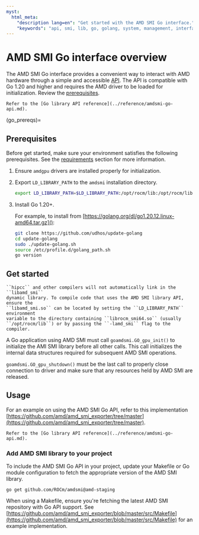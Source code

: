 ```yaml
---
myst:
  html_meta:
    "description lang=en": "Get started with the AMD SMI Go interface."
    "keywords": "api, smi, lib, go, golang, system, management, interface, ROCm"
---
```


# AMD SMI Go interface overview

The AMD SMI Go interface provides a convenient way to interact with AMD
hardware through a simple and accessible [API](../reference/amdsmi-go-api.md).
The API is compatible with Go 1.20 and higher and requires the AMD driver to
be loaded for initialization. Review the [prerequisites](#install_reqs).

```{seealso}
Refer to the [Go library API reference](../reference/amdsmi-go-api.md).
```

(go_prereqs)=
## Prerequisites

Before get started, make sure your environment satisfies the following prerequisites.
See the [requirements](#install_reqs) section for more information.

1. Ensure `amdgpu` drivers are installed properly for initialization.

2. Export `LD_LIBRARY_PATH` to the `amdsmi` installation directory.

   ```bash
   export LD_LIBRARY_PATH=$LD_LIBRARY_PATH:/opt/rocm/lib:/opt/rocm/lib64:
   ```

3. Install Go 1.20+.

   For example, to install from [https://golang.org/dl/go1.20.12.linux-amd64.tar.gz]():

   ```bash
   git clone https://github.com/udhos/update-golang
   cd update-golang
   sudo ./update-golang.sh
   source /etc/profile.d/golang_path.sh
   go version
   ```

## Get started

```{note}
``hipcc`` and other compilers will not automatically link in the ``libamd_smi``
dynamic library. To compile code that uses the AMD SMI library API, ensure the
``libamd_smi.so`` can be located by setting the ``LD_LIBRARY_PATH`` environment
variable to the directory containing ``librocm_smi64.so`` (usually
``/opt/rocm/lib``) or by passing the ``-lamd_smi`` flag to the compiler.
```

A Go application using AMD SMI must call `goamdsmi.GO_gpu_init()` to initialize
the AMI SMI library before all other calls. This call initializes the internal
data structures required for subsequent AMD SMI operations.

`goamdsmi.GO_gpu_shutdown()` must be the last call to properly close connection to
driver and make sure that any resources held by AMD SMI are released.

## Usage

For an example on using the AMD SMI Go API, refer to this implementation
[https://github.com/amd/amd_smi_exporter/tree/master](https://github.com/amd/amd_smi_exporter/tree/master).

```{seealso}
Refer to the [Go library API reference](../reference/amdsmi-go-api.md).
```

### Add AMD SMI library to your project

To include the AMD SMI Go API in your project, update your Makefile or Go module configuration
to fetch the appropriate version of the AMD SMI library.

```shell
go get github.com/ROCm/amdsmi@amd-staging 
```

When using a Makefile, ensure you're fetching the latest AMD SMI repository
with Go API support. See
[https://github.com/amd/amd_smi_exporter/blob/master/src/Makefile](https://github.com/amd/amd_smi_exporter/blob/master/src/Makefile)
for an example implementation.

